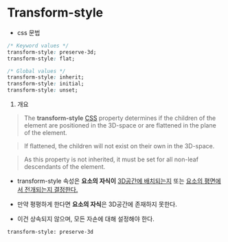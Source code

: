 # Transform-style

- css 문법

```css
/* Keyword values */
transform-style: preserve-3d;
transform-style: flat;

/* Global values */
transform-style: inherit;
transform-style: initial;
transform-style: unset;
```

1. 개요

> The **transform-style** [CSS](https://developer.mozilla.org/en-US/docs/Web/CSS) property determines if the children of the element are positioned in the 3D-space or are flattened in the plane of the element.

> If flattened, the children will not exist on their own in the 3D-space.

> As this property is not inherited, it must be set for all non-leaf descendants of the element.



- transform-style 속성은 **요소의 자식이** <u>3D공간에 배치되는지</u> 또는 <u>요소의 평면에서 전개되는지 결정한다. </u>

- 만약 평평하게 한다면 **요소의 자식**은 3D공간에 존재하지 못한다.

- 이건 상속되지 않으며, 모든 자손에 대해 설정해야 한다. 

`transform-style: preserve-3d`
